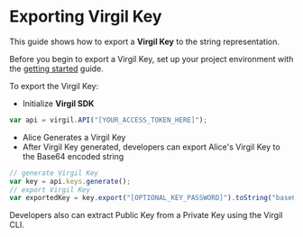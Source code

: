 # Exporting Virgil Key

This guide shows how to export a **Virgil Key** to the string representation.

Before you begin to export a Virgil Key, set up your project environment with the [getting started](https://github.com/VirgilSecurity/virgil-sdk-javascript/blob/v4/docs/guides/configuration/client.md) guide.

To export the Virgil Key:

- Initialize **Virgil SDK**

```javascript
var api = virgil.API("[YOUR_ACCESS_TOKEN_HERE]");
```

- Alice Generates a Virgil Key
- After Virgil Key generated, developers can export Alice's Virgil Key to the Base64 encoded string

```javascript
// generate Virgil Key
var key = api.keys.generate();
// export Virgil Key
var exportedKey = key.export("[OPTIONAL_KEY_PASSWORD]").toString("base64");
```

Developers also can extract Public Key from a Private Key using the Virgil CLI.
